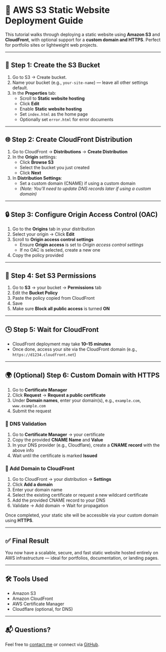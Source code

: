 # 🚀 AWS S3 Static Website Deployment Guide

This tutorial walks through deploying a static website using **Amazon S3** and **CloudFront**, with optional support for a **custom domain and HTTPS**. Perfect for portfolio sites or lightweight web projects.

---

## 📁 Step 1: Create the S3 Bucket

1. Go to S3 → Create bucket.
2. Name your bucket (e.g., `your-site-name`) — leave all other settings default.
3. In the **Properties** tab:
   - Scroll to **Static website hosting**
   - Click **Edit**
   - Enable **Static website hosting**
   - Set `index.html` as the home page
   - Optionally set `error.html` for error documents

---

## 🌐 Step 2: Create CloudFront Distribution

1. Go to CloudFront → **Distributions** → **Create Distribution**
2. In the **Origin** settings:
   - Click **Browse S3**
   - Select the bucket you just created
   - Click **Next**
3. In **Distribution Settings**:
   - Set a custom domain (CNAME) if using a custom domain
   - *(Note: You’ll need to update DNS records later if using a custom domain)*

---

## 🔒 Step 3: Configure Origin Access Control (OAC)

1. Go to the **Origins** tab in your distribution
2. Select your origin → Click **Edit**
3. Scroll to **Origin access control settings**
   - Ensure **Origin access** is set to *Origin access control settings*
   - If no OAC is selected, create a new one
4. Copy the policy provided

---

## 📜 Step 4: Set S3 Permissions

1. Go to **S3** → your bucket → **Permissions** tab
2. Edit the **Bucket Policy**
3. Paste the policy copied from CloudFront
4. Save
5. Make sure **Block all public access** is turned **ON**

---

## 🕒 Step 5: Wait for CloudFront

- CloudFront deployment may take **10–15 minutes**
- Once done, access your site via the CloudFront domain (e.g., `https://d1234.cloudfront.net`)

---

## 🌍 (Optional) Step 6: Custom Domain with HTTPS

1. Go to **Certificate Manager**
2. Click **Request** → **Request a public certificate**
3. Under **Domain names**, enter your domain(s), e.g., `example.com`, `www.example.com`
4. Submit the request

### 🧾 DNS Validation

1. Go to **Certificate Manager** → your certificate
2. Copy the provided **CNAME Name** and **Value**
3. In your DNS provider (e.g., Cloudflare), create a **CNAME record** with the above info
4. Wait until the certificate is marked **Issued**

### 🔗 Add Domain to CloudFront

1. Go to CloudFront → your distribution → **Settings**
2. Click **Add a domain**
3. Enter your domain name
4. Select the existing certificate or request a new wildcard certificate
5. Add the provided CNAME record to your DNS
6. Validate → Add domain → Wait for propagation

Once completed, your static site will be accessible via your custom domain using **HTTPS**.

---

## ✅ Final Result

You now have a scalable, secure, and fast static website hosted entirely on AWS infrastructure — ideal for portfolios, documentation, or landing pages.

---

## 🛠 Tools Used

- Amazon S3
- Amazon CloudFront
- AWS Certificate Manager
- Cloudflare (optional, for DNS)

---

## 📬 Questions?

Feel free to [contact me](mailto:westbrook.jww@gmail.com) or connect via [GitHub](https://github.com/westbrookjw).